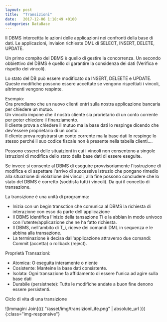 ```yaml
---
layout: post
title:  "Transizioni"
date:   2017-12-06 1:18:49 +0100
categories: DataBase
---
```


Il DBMS intercettta le azioni delle applicazioni nei confronti della base di dati. Le applicazioni, inviaion richieste DML di SELECT, INSERT, DELETE, UPDATE. 

Un primo compito del DBMS è quello di gestire la concorrenza. Un secondo obbiettivo del DBMS è quello di garantire la considenza dei dati (Verifica e rispetto dei vincoli).


Lo stato del DB può essere modificato da INSERT, DELEETE e UPDATE. 
Queste modifiche possono essere accettate se vengono rispettiati i vincoli, altrimenti vengono respinte. 

Esempio: <br>
Ora prendiamo che un nuovo clienti entri sulla nostra applicazione bancaria per chiedere un mutuo. <br>
Un vincolo impone che il nostro cliente sia prorietario di un conto corrente per poter chiedere il finanziamento. <br>
Il cliente prova a chiedere il mutuo ma la base dati lo respinge dicendo che dev'essere proprietario di un conto. <br>
Il cliente prova registrarsi un conto corrente ma la base dati lo respinge lo stesso perché il suo codice fiscale non è presente nella tabella clienti.... <br>

Possono esserci delle situaizioni in cui i vincoli non consentono a singole istruzioni di modifica dello stato della base dati di essere eseguite.

Se invece si consente al DBMS di eseguire provvisoriamente l'isstruzione di modifica e di aspettare l'arrivo di successive istruzio che pongano rimedio alla situazione di violazione dei vincoli, alla fine possono concludere che lo stato del DBMS è corretto (soddisfa tutti i vincoli). Da qui il concetto di transazione.

La transizione è una unità di programma:
- Inizia con un begin transction che comunica al DBMS la richiesta di interazione con esso da parte dell'applicazione
- Il DBMS identifica l'inizio della tansazione Ti e la abbian in modo univoco con l'utente/applicazione che ne ha fatto richiesta.
- Il DBMS, nell'ambito di T_i, riceve dei comandi DML in sequenza e le abbina alla transazione.
- La terminazione è decisa dall'applicazione attraverso due comandi: Commit (accetta) o rollback (reject).

Proprietà Transazioni:
- Atomica: O eseguita interamente o niente
- Cosistente: Manteine la base dati consistente. 
- Isolata: Ogni transazione fa affidamento di essere l'unica ad agire sulla base dati
- Durabile (persistnete): Tutte le modifiche andate a buon fine denono essere persistenti.

Ciclo di vita di una transizione

![Immagini Join]({{ "/asset/img/transizioniLife.png" | absolute_url }}){:class="img-responsive"}
